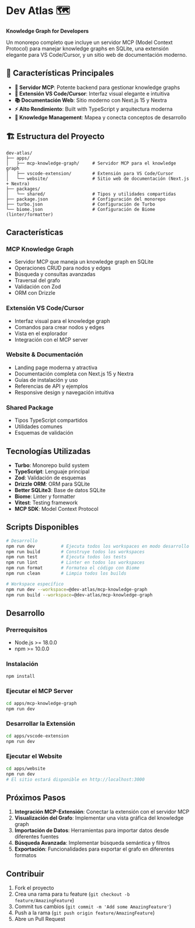 # Dev Atlas 🗺️

**Knowledge Graph for Developers**

Un monorepo completo que incluye un servidor MCP (Model Context Protocol) para manejar knowledge graphs en SQLite, una extensión elegante para VS Code/Cursor, y un sitio web de documentación moderno.

## 🚀 Características Principales

- **🔗 Servidor MCP**: Potente backend para gestionar knowledge graphs
- **🎨 Extensión VS Code/Cursor**: Interfaz visual elegante e intuitiva  
- **📚 Documentación Web**: Sitio moderno con Next.js 15 y Nextra
- **⚡ Alto Rendimiento**: Built with TypeScript y arquitectura moderna
- **🧠 Knowledge Management**: Mapea y conecta conceptos de desarrollo

## 🏗️ Estructura del Proyecto

```
dev-atlas/
├── apps/
│   ├── mcp-knowledge-graph/     # Servidor MCP para el knowledge graph
│   ├── vscode-extension/        # Extensión para VS Code/Cursor
│   └── website/                 # Sitio web de documentación (Next.js + Nextra)
├── packages/
│   └── shared/                  # Tipos y utilidades compartidas
├── package.json                 # Configuración del monorepo
├── turbo.json                   # Configuración de Turbo
└── biome.json                   # Configuración de Biome (linter/formatter)
```

## Características

### MCP Knowledge Graph
- Servidor MCP que maneja un knowledge graph en SQLite
- Operaciones CRUD para nodos y edges
- Búsqueda y consultas avanzadas
- Traversal del grafo
- Validación con Zod
- ORM con Drizzle

### Extensión VS Code/Cursor
- Interfaz visual para el knowledge graph
- Comandos para crear nodos y edges
- Vista en el explorador
- Integración con el MCP server

### Website & Documentación
- Landing page moderna y atractiva
- Documentación completa con Next.js 15 y Nextra
- Guías de instalación y uso
- Referencias de API y ejemplos
- Responsive design y navegación intuitiva

### Shared Package
- Tipos TypeScript compartidos
- Utilidades comunes
- Esquemas de validación

## Tecnologías Utilizadas

- **Turbo**: Monorepo build system
- **TypeScript**: Lenguaje principal
- **Zod**: Validación de esquemas
- **Drizzle ORM**: ORM para SQLite
- **Better SQLite3**: Base de datos SQLite
- **Biome**: Linter y formatter
- **Vitest**: Testing framework
- **MCP SDK**: Model Context Protocol

## Scripts Disponibles

```bash
# Desarrollo
npm run dev          # Ejecuta todos los workspaces en modo desarrollo
npm run build        # Construye todos los workspaces
npm run test         # Ejecuta todos los tests
npm run lint         # Linter en todos los workspaces
npm run format       # Formatea el código con Biome
npm run clean        # Limpia todos los builds

# Workspace específico
npm run dev --workspace=@dev-atlas/mcp-knowledge-graph
npm run build --workspace=@dev-atlas/mcp-knowledge-graph
```

## Desarrollo

### Prerrequisitos
- Node.js >= 18.0.0
- npm >= 10.0.0

### Instalación
```bash
npm install
```

### Ejecutar el MCP Server
```bash
cd apps/mcp-knowledge-graph
npm run dev
```

### Desarrollar la Extensión
```bash
cd apps/vscode-extension
npm run dev
```

### Ejecutar el Website
```bash
cd apps/website
npm run dev
# El sitio estará disponible en http://localhost:3000
```

## Próximos Pasos

1. **Integración MCP-Extensión**: Conectar la extensión con el servidor MCP
2. **Visualización del Grafo**: Implementar una vista gráfica del knowledge graph
3. **Importación de Datos**: Herramientas para importar datos desde diferentes fuentes
4. **Búsqueda Avanzada**: Implementar búsqueda semántica y filtros
5. **Exportación**: Funcionalidades para exportar el grafo en diferentes formatos

## Contribuir

1. Fork el proyecto
2. Crea una rama para tu feature (`git checkout -b feature/AmazingFeature`)
3. Commit tus cambios (`git commit -m 'Add some AmazingFeature'`)
4. Push a la rama (`git push origin feature/AmazingFeature`)
5. Abre un Pull Request